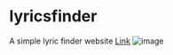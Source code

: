 # lyricsfinder
A simple lyric finder website
[Link](https://lyricsfinderjs.netlify.app/)
![image](https://github.com/user-attachments/assets/43eafd97-a563-48ef-bc00-2bc6dff7b1e7)

